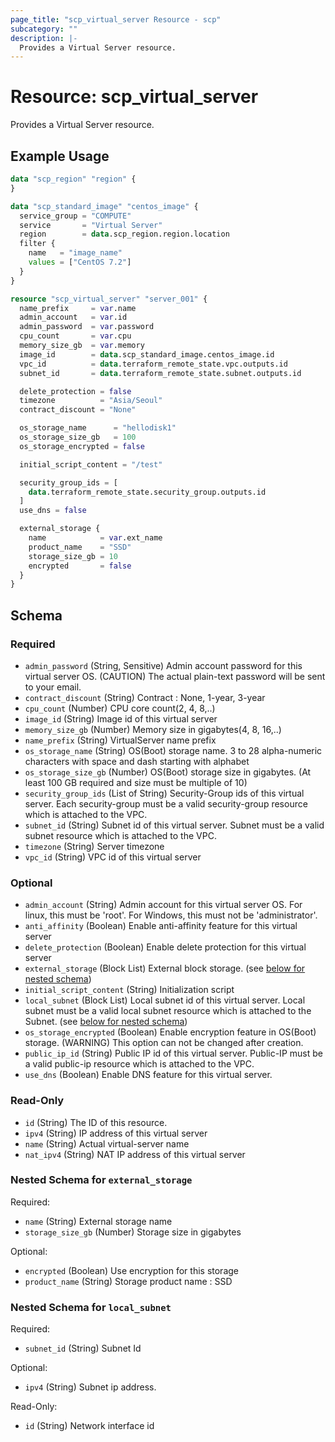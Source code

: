```yaml
---
page_title: "scp_virtual_server Resource - scp"
subcategory: ""
description: |-
  Provides a Virtual Server resource.
---
```


# Resource: scp_virtual_server

Provides a Virtual Server resource.


## Example Usage

```terraform
data "scp_region" "region" {
}

data "scp_standard_image" "centos_image" {
  service_group = "COMPUTE"
  service       = "Virtual Server"
  region        = data.scp_region.region.location
  filter {
    name   = "image_name"
    values = ["CentOS 7.2"]
  }
}

resource "scp_virtual_server" "server_001" {
  name_prefix     = var.name
  admin_account   = var.id
  admin_password  = var.password
  cpu_count       = var.cpu
  memory_size_gb  = var.memory
  image_id        = data.scp_standard_image.centos_image.id
  vpc_id          = data.terraform_remote_state.vpc.outputs.id
  subnet_id       = data.terraform_remote_state.subnet.outputs.id

  delete_protection = false
  timezone          = "Asia/Seoul"
  contract_discount = "None"

  os_storage_name      = "hellodisk1"
  os_storage_size_gb   = 100
  os_storage_encrypted = false

  initial_script_content = "/test"

  security_group_ids = [
    data.terraform_remote_state.security_group.outputs.id
  ]
  use_dns = false

  external_storage {
    name            = var.ext_name
    product_name    = "SSD"
    storage_size_gb = 10
    encrypted       = false
  }
}
```

<!-- schema generated by tfplugindocs -->
## Schema

### Required

- `admin_password` (String, Sensitive) Admin account password for this virtual server OS. (CAUTION) The actual plain-text password will be sent to your email.
- `contract_discount` (String) Contract : None, 1-year, 3-year
- `cpu_count` (Number) CPU core count(2, 4, 8,..)
- `image_id` (String) Image id of this virtual server
- `memory_size_gb` (Number) Memory size in gigabytes(4, 8, 16,..)
- `name_prefix` (String) VirtualServer name prefix
- `os_storage_name` (String) OS(Boot) storage name. 3 to 28 alpha-numeric characters with space and dash starting with alphabet
- `os_storage_size_gb` (Number) OS(Boot) storage size in gigabytes. (At least 100 GB required and size must be multiple of 10)
- `security_group_ids` (List of String) Security-Group ids of this virtual server. Each security-group must be a valid security-group resource which is attached to the VPC.
- `subnet_id` (String) Subnet id of this virtual server. Subnet must be a valid subnet resource which is attached to the VPC.
- `timezone` (String) Server timezone
- `vpc_id` (String) VPC id of this virtual server

### Optional

- `admin_account` (String) Admin account for this virtual server OS. For linux, this must be 'root'. For Windows, this must not be 'administrator'.
- `anti_affinity` (Boolean) Enable anti-affinity feature for this virtual server
- `delete_protection` (Boolean) Enable delete protection for this virtual server
- `external_storage` (Block List) External block storage. (see [below for nested schema](#nestedblock--external_storage))
- `initial_script_content` (String) Initialization script
- `local_subnet` (Block List) Local subnet id of this virtual server. Local subnet must be a valid local subnet resource which is attached to the Subnet. (see [below for nested schema](#nestedblock--local_subnet))
- `os_storage_encrypted` (Boolean) Enable encryption feature in OS(Boot) storage. (WARNING) This option can not be changed after creation.
- `public_ip_id` (String) Public IP id of this virtual server. Public-IP must be a valid public-ip resource which is attached to the VPC.
- `use_dns` (Boolean) Enable DNS feature for this virtual server.

### Read-Only

- `id` (String) The ID of this resource.
- `ipv4` (String) IP address of this virtual server
- `name` (String) Actual virtual-server name
- `nat_ipv4` (String) NAT IP address of this virtual server

<a id="nestedblock--external_storage"></a>
### Nested Schema for `external_storage`

Required:

- `name` (String) External storage name
- `storage_size_gb` (Number) Storage size in gigabytes

Optional:

- `encrypted` (Boolean) Use encryption for this storage
- `product_name` (String) Storage product name : SSD


<a id="nestedblock--local_subnet"></a>
### Nested Schema for `local_subnet`

Required:

- `subnet_id` (String) Subnet Id

Optional:

- `ipv4` (String) Subnet ip address.

Read-Only:

- `id` (String) Network interface id
